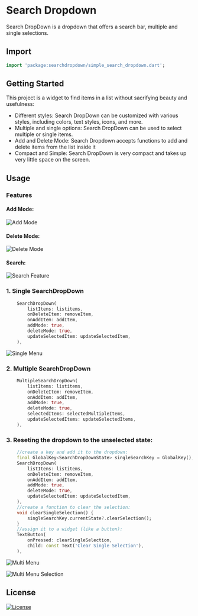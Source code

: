 # Search Dropdown
Search DropDown is a dropdown that offers a search bar, multiple and single selections.

## Import
```dart
import 'package:searchdropdown/simple_search_dropdown.dart';
```

## Getting Started
This project is a widget to find items in a list without sacrifying beauty and usefulness:

- Different styles: Search DropDown can be customized with various styles, including colors, text styles, icons, and more.
- Multiple and single options: Search DropDown can be used to select multiple or single items.
- Add and Delete Mode: Search Dropdown accepts functions to add and delete items from the list inside it
- Compact and Simple: Search DropDown is very compact and takes up very little space on the screen.

## Usage

### Features

#### Add Mode:
![Add Mode](https://github.com/Lorenzobettega/simplesearchdropdown/assets/84482292/d3b61c7e-b4ac-4b53-867b-71daab10d687)

#### Delete Mode:
![Delete Mode](https://github.com/Lorenzobettega/simplesearchdropdown/assets/84482292/ee4df7de-ec95-4804-a239-dc9ab8b5af9b)

#### Search:
![Search Feature](https://github.com/Lorenzobettega/simplesearchdropdown/assets/84482292/2e8360a7-9dd2-4b23-9431-d50b44cb7e07)

### 1. Single SearchDropDown

```dart
    SearchDropDown(
        listItens: listitems,
        onDeleteItem: removeItem, 
        onAddItem: addItem,
        addMode: true,
        deleteMode: true,
        updateSelectedItem: updateSelectedItem,
    ),
```

![Single Menu](https://github.com/Lorenzobettega/simplesearchdropdown/assets/84482292/826cf8ba-3dc2-4b2f-b5b8-7069a46893ed)

### 2. Multiple SearchDropDown

```dart
    MultipleSearchDropDown(
        listItems: listitems,
        onDeleteItem: removeItem, 
        onAddItem: addItem,
        addMode: true,
        deleteMode: true,
        selectedItems: selectedMultipleItems,
        updateSelectedItems: updateSelectedItems,
    ),
```

### 3. Reseting the dropdown to the unselected state:

```dart
    //create a key and add it to the dropdown:
    final GlobalKey<SearchDropDownState> singleSearchKey = GlobalKey();
    SearchDropDown(
        listItens: listitems,
        onDeleteItem: removeItem, 
        onAddItem: addItem,
        addMode: true,
        deleteMode: true,
        updateSelectedItem: updateSelectedItem,
    ),
    //create a function to clear the selection:
    void clearSingleSelection() {
        singleSearchKey.currentState?.clearSelection();
    }
    //assign it to a widget (like a button):
    TextButton(
        onPressed: clearSingleSelection,
        child: const Text('Clear Single Selection'),
    ),
```

![Multi Menu](https://github.com/Lorenzobettega/simplesearchdropdown/assets/84482292/1a531a60-84e5-4dd4-84e1-8196cfe08fc5)

![Multi Menu Selection](https://github.com/Lorenzobettega/simplesearchdropdown/assets/84482292/12f2db48-ca39-439a-9594-fc4b2b32b1f8)

## License

[![License](https://img.shields.io/badge/license-MIT-blue.svg)](/LICENSE)
